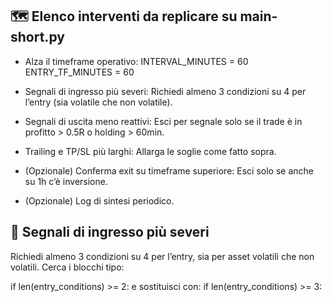 ## 🗺️ Elenco interventi da replicare su main-short.py

- Alza il timeframe operativo: 
INTERVAL_MINUTES = 60 
ENTRY_TF_MINUTES = 60

- Segnali di ingresso più severi: 
Richiedi almeno 3 condizioni su 4 per l’entry (sia volatile che non volatile). 

- Segnali di uscita meno reattivi: 
Esci per segnale solo se il trade è in profitto > 0.5R o holding > 60min.

- Trailing e TP/SL più larghi: 
Allarga le soglie come fatto sopra.

- (Opzionale) Conferma exit su timeframe superiore: 
Esci solo se anche su 1h c’è inversione.

- (Opzionale) Log di sintesi periodico.

## 🚦 Segnali di ingresso più severi

Richiedi almeno 3 condizioni su 4 per l’entry, sia per asset volatili che non volatili. 
Cerca i blocchi tipo: 

if len(entry_conditions) >= 2: 
e sostituisci con: 
if len(entry_conditions) >= 3: